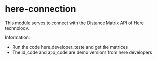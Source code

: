 # here-connection

This module serves to connect with the Distance Matrix API of Here technology.

Information:

- Run the code here_developer_teste and get the matrices
- The id_code and app_code are demo versions from here developers
